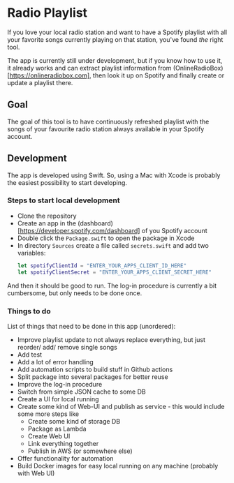 # Radio Playlist

If you love your local radio station and want to have a Spotify playlist with all your favorite songs currently playing on that station, you've found *the* right tool.

The app is currently still under development, but if you know how to use it, it already works and can extract playlist information from (OnlineRadioBox)[https://onlineradiobox.com], then look it up on Spotify and finally create or update a playlist there.

## Goal

The goal of this tool is to have continuously refreshed playlist with the songs of your favourite radio station always available in your Spotify account.

## Development

The app is developed using Swift. So, using a Mac with Xcode is probably the easiest possibility to start developing.

### Steps to start local development

- Clone the repository
- Create an app in the (dashboard)[https://developer.spotify.com/dashboard] of you Spotify account
- Double click the `Package.swift` to open the package in Xcode
- In directory `Sources` create a file called `secrets.swift` and add two variables:
  ```swift
  let spotifyClientId = "ENTER_YOUR_APPS_CLIENT_ID_HERE"
  let spotifyClientSecret = "ENTER_YOUR_APPS_CLIENT_SECRET_HERE"
  ```

And then it should be good to run. The log-in procedure is currently a bit cumbersome, but only needs to be done once.

### Things to do

List of things that need to be done in this app (unordered):

- Improve playlist update to not always replace everything, but just reorder/ add/ remove single songs
- Add test
- Add a lot of error handling
- Add automation scripts to build stuff in Github actions
- Split package into several packages for better reuse
- Improve the log-in procedure
- Switch from simple JSON cache to some DB
- Create a UI for local running
- Create some kind of Web-UI and publish as service - this would include some more steps like
  - Create some kind of storage DB 
  - Package as Lambda
  - Create Web UI
  - Link everything together
  - Publish in AWS (or somewhere else)
- Offer functionality for automation
- Build Docker images for easy local running on any machine (probably with Web UI)
